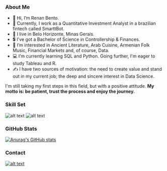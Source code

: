 ### About Me
- 👋 Hi, I’m Renan Bento.
- 💼 Currently, I work as a Quantitative Investment Analyst in a brazilian fintech called SmarttBot.
- 📍 I live in Belo Horizonte, Minas Gerais.
- 💲 I've got a Bachelor of Science in Controllership & Finances.  
- 👀 I’m interested in Ancient Literature, Arab Cuisine, Armenian Folk Music, Financial Markets and, of course, Data.  
- 💻 I’m currently learning SQL and Python. Going further, I'm eager to study Tableau and R.
- ✍ I have two sources of motivation: the need to create value and stand out in my current job; the deep and sincere interest in Data Science.

I'm still taking my first steps in this field, but with a positive attitude. 
**My motto is: be patient, trust the process and enjoy the journey.**

### Skill Set 
![alt text](https://camo.githubusercontent.com/b48b6578442b6bd01b431da22b8f1e7d32f18934a012d18f712116976e881202/68747470733a2f2f696d672e736869656c64732e696f2f62616467652f2d507974686f6e2d3337373641423f266c6f676f3d507974686f6e266c6f676f436f6c6f723d464646464646 "Logo Title Text 1") ![alt text](https://camo.githubusercontent.com/4f93039d5c6915df077ecd3fdab45e4849ea944d686cdb577b1cba2e0dcfcc18/68747470733a2f2f696d672e736869656c64732e696f2f62616467652f2d4d7953716c2d3030334235373f266c6f676f3d4d7953514c266c6f676f436f6c6f723d464646464646 "Logo Title Text 1")

### GitHub Stats
[![Anurag's GitHub stats](https://github-readme-stats.vercel.app/api?username=renanpbento&show_icons=true&theme=tokyonight)](https://github.com/anuraghazra/github-readme-stats)

### Contact
[![alt text](https://camo.githubusercontent.com/979f0be9e6a548962eb1bea2fc42f9ee09f6e358cbf2b3ee4464fe8145a7a5e0/68747470733a2f2f696d672e736869656c64732e696f2f62616467652f2d4c696e6b6564496e2d626c75653f7374796c653d666c61742d737175617265266c6f676f3d4c696e6b6564696e266c6f676f436f6c6f723d7768697465266c696e6b3d68747470733a2f2f6c696e6b6564696e2e636f6d2f696e2f616c667265646f6d6e65746f)](https://www.linkedin.com/in/renan-bento/)

<!---
renanpbento/renanpbento is a ✨ special ✨ repository because its `README.md` (this file) appears on your GitHub profile.
You can click the Preview link to take a look at your changes.
--->
